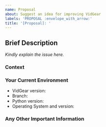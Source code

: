 ```yaml
---
name: Proposal
about: Suggest an idea for improving VidGear
labels: 'PROPOSAL :envelope_with_arrow:'
title: '[Proposal]: '
---
```


<!--- Add a brief title for your issue above -->


## Brief Description

<!--- Provide a brief description of the change or addition you are proposing -->
_Kindly explain the issue here._


### Context
<!--- Why is this change important to you? How would you use it? -->
<!--- Will this change the existing VidGear APIs? How? -->
<!--- How can it benefit other users? -->


### Your Current Environment
<!--- Include as many relevant details about the environment you worked in -->
* VidGear version: <!--- Run command `python -c "import vidgear; print(vidgear.__version__)"` -->
* Branch: <!--- Master/Testing/Development/PyPi -->
* Python version: <!---Run command `python -V` -->
* Operating System and version:


### Any Other Important Information
<!-- Provide screenshots or relevant information if available or else remove this block -->